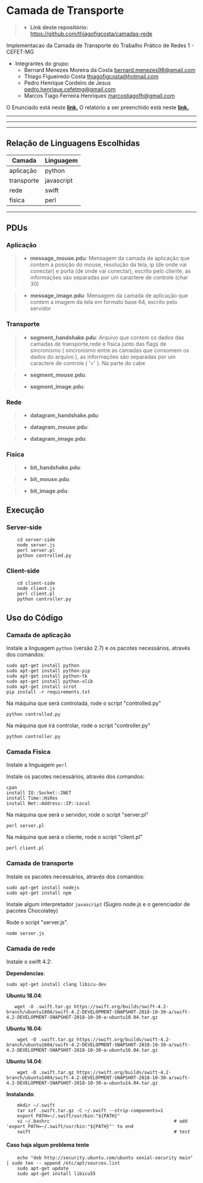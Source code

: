 # Camada de Transporte 

>- **Link deste repositório:** https://github.com/thiagofigcosta/camadas-rede

Implementacao da Camada de Transporte  do Trabalho Prático de Redes 1 - CEFET-MG

  - Integrantes do grupo:
    + Bernard Menezes Moreira da Costa bernard.menezes98@gmail.com
    + Thiago Figueiredo Costa thiagofigcosta@hotmail.com
    + Pedro Henrique Cordeiro de Jesus pedro.henrique.cefetmg@gmail.com
    + Marcos Tiago Ferreira Henriques marcostiagofh@gmail.com

O Enunciado está neste __[link.](https://docs.google.com/document/d/1O3cNM0T6gFNz9PeMYcnzbmBzEe8J7k34DaefJDSsv4A/edit)__
O relatório a ser preenchido está neste __[link.](https://docs.google.com/document/d/1Jkdm1ab7stzki03h5Mim50l1egjnSPyiNFp3CbYJx2A/edit?usp=sharing)__

___

---

***

## Relação de Linguagens Escolhidas 

| Camada        | Linguagem   |
| ------------- | ----------- |
| aplicação     | python      |
| transporte    | javascript  |
| rede          | swift       |
| fisica        | perl        |

___


## PDUs #

### Aplicação #

>- **message_mouse.pdu**: Mensagem da camada de aplicação que contem a posição do mouse, resolução da tela, ip (de onde vai conectar) e porta (de onde vai conectar), escrito pelo cliente, as informações são separadas por um caractere de controle (char 30)

>- **message_image.pdu**: Mensagem da camada de aplicação que contem a imagem da tela em formato base 64, escrito pelo servidor

### Transporte #

>- **segment_handshake.pdu**: Arquivo que contem os dados das camadas de transporte,rede e fisica junto das flags de sincronismo ( sincronismo entre as camadas que consomem os dados do arquivo ), as informações são separadas por um caractere de controle ( '=' ). Na parte do cabe

>- **segment_mouse.pdu**: 

>- **segment_image.pdu**:

### Rede

>- **datagram_handshake.pdu**:

>- **datagram_mouse.pdu**: 

>- **datagram_image.pdu**:


### Fisica

>- **bit_handshake.pdu**:

>- **bit_mouse.pdu**: 

>- **bit_image.pdu**:



## Execução
    
### Server-side
```
    cd server-side
    node server.js
    perl server.pl
    python controlled.py
```

### Client-side
```
    cd client-side
    node client.js
    perl client.pl
    python controller.py
```

## Uso do Código


### Camada de aplicação
Instale a linguagem `python` (versão 2.7) e os pacotes necessários, através dos comandos:

    sudo apt-get install python
	sudo apt-get install python-pip
	sudo apt-get install python-tk
	sudo apt-get install python-xlib
	sudo apt-get install scrot
	pip install -r requirements.txt


Na máquina que será controlada, rode o script "controlled.py"

```
python controlled.py
```

Na máquina que irá controlar, rode o script "controller.py"

```
python controller.py
```


### Camada Física
Instale a linguagem `perl`

Instale os pacotes necessários, através dos comandos:

    cpan
    install IO::Socket::INET
    install Time::HiRes
    install Net::Address::IP::Local


Na máquina que será o servidor, rode o script "server.pl"

```
perl server.pl
```

Na máquina que será o cliente, rode o script "client.pl"

```
perl client.pl
```


### Camada de transporte

Instale os pacotes necessários, através dos comandos:

    sudo apt-get install nodejs
    sudo apt-get install npm

Instale algum interpretador `javascript` (Sugiro node.js e o gerenciador de pacotes Chocolatey)

Rode o script "server.js".

```
node server.js
```

### Camada de rede

Instale o swift 4.2:

**Dependencias**:
```
sudo apt-get install clang libicu-dev
```


**Ubuntu 18.04**:
```
   wget -O .swift.tar.gz https://swift.org/builds/swift-4.2-branch/ubuntu1804/swift-4.2-DEVELOPMENT-SNAPSHOT-2018-10-30-a/swift-4.2-DEVELOPMENT-SNAPSHOT-2018-10-30-a-ubuntu18.04.tar.gz 
```
**Ubuntu 16.04**:
```
    wget -O .swift.tar.gz https://swift.org/builds/swift-4.2-branch/ubuntu1604/swift-4.2-DEVELOPMENT-SNAPSHOT-2018-10-30-a/swift-4.2-DEVELOPMENT-SNAPSHOT-2018-10-30-a-ubuntu16.04.tar.gz
```

**Ubuntu 14.04**:
```
    wget -O .swift.tar.gz https://swift.org/builds/swift-4.2-branch/ubuntu1404/swift-4.2-DEVELOPMENT-SNAPSHOT-2018-10-30-a/swift-4.2-DEVELOPMENT-SNAPSHOT-2018-10-30-a-ubuntu14.04.tar.gz
```

**Instalando**:
```
    mkdir ~/.swift
    tar xzf .swift.tar.gz -C ~/.swift --strip-components=1
    export PATH=~/.swift/usr/bin:"${PATH}"
    vi ~/.bashrc                                              # add 'export PATH=~/.swift/usr/bin:"${PATH}"' to end
    swift                                                     # test
```

#### Caso haja algum problema tente
```
    echo "deb http://security.ubuntu.com/ubuntu xenial-security main" | sudo tee -- append /etc/apt/sources.list
    sudo apt-get update
    sudo apt-get install libicu55
```


